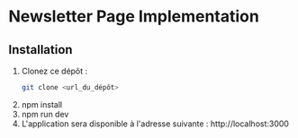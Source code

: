 # Newsletter Page Implementation

## Installation

1. Clonez ce dépôt :
   ```bash
   git clone <url_du_dépôt>
2. npm install
3. npm run dev
4. L'application sera disponible à l'adresse suivante : http://localhost:3000



